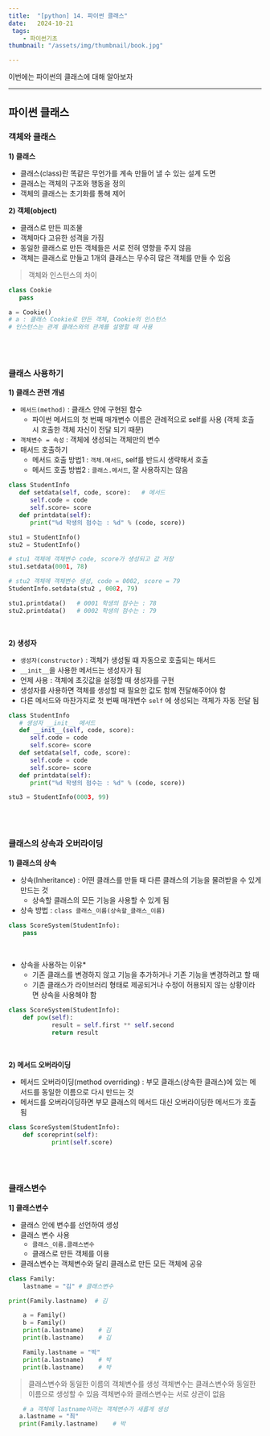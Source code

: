 ```yaml
---
title:  "[python] 14. 파이썬 클래스"
date:   2024-10-21
 tags:
    - 파이썬기초
thumbnail: "/assets/img/thumbnail/book.jpg"

---
```

이번에는 파이썬의 클래스에 대해 알아보자



---




## **파이썬 클래스**
### **객체와 클래스**
**1) 클래스**
* 클래스(class)란 똑같은 무언가를 계속 만들어 낼 수 있는 설계 도면
* 클래스는 객체의 구조와 행동을 정의
* 객체의 클래스는 초기화를 통해 제어

**2) 객체(object)**
* 클래스로 만든 피조물
* 객체마다 고유한 성격을 가짐
* 동일한 클래스로 만든 객체들은 서로 전혀 영향을 주지 않음
* 객체는 클래스로 만들고 1개의 클래스는 무수히 많은 객체를 만들 수 있음

> 객체와 인스턴스의 차이

```py
class Cookie
   pass

a = Cookie()
# a : 클래스 Cookie로 만든 객체, Cookie의 인스턴스
# 인스턴스는 관계 클래스와의 관계를 설명할 때 사용
```

<br>
<br>

### **클래스 사용하기**
**1)  클래스 관련 개념**
* `메서드(method)` : 클래스 안에 구현된 함수
   * 파이썬 메서드의 첫 번째 매개변수 이름은 관례적으로 self를 사용 (객체 호출 시 호출한 객체 자신이 전달 되기 때문)
* `객체변수 = 속성` : 객체에 생성되는 객체만의 변수
* 매서드 호출하기
   * 메서드 호출 방법1 : `객체.메서드`, self를 반드시 생략해서 호출
   * 메서드 호출 방법2 : `클래스.메서드`, 잘 사용하지는 않음

```py
class StudentInfo
   def setdata(self, code, score):   # 메서드
      self.code = code
      self.score= score
   def printdata(self):
      print("%d 학생의 점수는 : %d" % (code, score))
```

```py
stu1 = StudentInfo()
stu2 = StudentInfo()

# stu1 객체에 객체변수 code, score가 생성되고 값 저장
stu1.setdata(0001, 78)   

# stu2 객체에 객체변수 생성, code = 0002, score = 79
StudentInfo.setdata(stu2 , 0002, 79)

stu1.printdata()   # 0001 학생의 점수는 : 78
stu2.printdata()   # 0002 학생의 점수는 : 79
```

<br>

**2) 생성자**
* `생성자(constructor)` : 객체가 생성될 떄 자동으로 호출되는 매서드
*   `__init__`을 사용한 메서드는 생성자가 됨
* 언제 사용 : 객체에 초깃값을 설정할 때 생성자를 구현
* 생성자를 사용하면 객체를 생성할 때 필요한 값도 함께 전달해주어야 함
* 다른 메서드와 마찬가지로 첫 번째 매개변수 `self` 에 생성되는 객체가 자동 전달 됨

```py
class StudentInfo
   # 생성자 __init__ 메서드
   def __init__(self, code, score):   
      self.code = code
      self.score= score
   def setdata(self, code, score):   
      self.code = code
      self.score= score
   def printdata(self):
      print("%d 학생의 점수는 : %d" % (code, score))
```

```py
stu3 = StudentInfo(0003, 99)
```

<br>
<br>

### **클래스의 상속과 오버라이딩**
**1) 클래스의 상속**
* 상속(Inheritance) : 어떤 클래스를 만들 때 다른 클래스의 기능을 물려받을 수 있게 만드는 것
    * 상속할 클래스의 모든 기능을 사용할 수 있게 됨
* 상속 방법 : `class 클래스_이름(상속할_클래스_이름)`

```py 
class ScoreSystem(StudentInfo):
    pass
```

<br>

* 상속을 사용하는 이유*
    * 기존 클래스를 변경하지 않고 기능을 추가하거나 기존 기능을 변경하려고 할 때
    * 기존 클래스가 라이브러리 형태로 제공되거나 수정이 허용되지 않는 상황이라면 상속을 사용해야 함


```py
class ScoreSystem(StudentInfo):
    def pow(self):
            result = self.first ** self.second
            return result
```

<br>


**2) 메서드 오버라이딩**
* 메서드 오버라이딩(method overriding) : 부모 클래스(상속한 클래스)에 있는 메서드를 동일한 이름으로 다시 만드는 것
* 메서드를 오버라이딩하면 부모 클래스의 메서드 대신 오버라이딩한 메서드가 호출됨


```py
class ScoreSystem(StudentInfo):
    def scoreprint(self):
            print(self.score)
```

<br>
<br>

### **클래스변수**
**1] 클래스변수**
* 클래스 안에 변수를 선언하여 생성
* 클래스 변수 사용
    * `클래스_이름.클래스변수`
    * 클래스로 만든 객체를 이용
* 클래스변수는 객체변수와 달리 클래스로 만든 모든 객체에 공유

```py
class Family:
    lastname = "김" # 클래스변수
```

```py
print(Family.lastname)  # 김
```


```py
    a = Family()
    b = Family()
    print(a.lastname)    # 김
    print(b.lastname)    # 김

    Family.lastname = "박"
    print(a.lastname)    # 박
    print(b.lastname)    # 박
```


> 클래스변수와 동일한 이름의 객체변수를 생성
객체변수는 클래스변수와 동일한 이름으로 생성할 수 있음
객체변수와 클래스변수는 서로 상관이 없음


```py
    # a 객체에 lastname이라는 객체변수가 새롭게 생성
   a.lastname = "최"
   print(Family.lastname)    # 박
```

